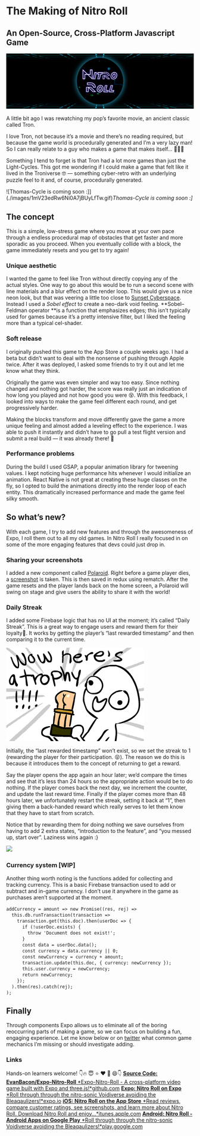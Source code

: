 
# The Making of Nitro Roll

## An Open-Source, Cross-Platform Javascript Game

![](./images/1D9OjVDf61guo6fz1--8mGQ.png)

A little bit ago I was rewatching my pop’s favorite movie, an ancient classic called Tron.

I love Tron, not because it’s a movie and there’s no reading required, but because the game world is procedurally generated and I’m a very lazy man! So I can really relate to a guy who makes a game that makes itself… 🤗😁😅

Something I tend to forget is that Tron had a lot more games than just the Light-Cycles. This got me wondering if I could make a game that felt like it lived in the Troniverse 🤓 — something cyber-retro with an underlying puzzle feel to it and, of course, procedurally generated.

![Thomas-Cycle is coming soon :]](./images/1mV23edRw6Ni0A7jBUyLfTw.gif)*Thomas-Cycle is coming soon :]*

## The concept

This is a simple, low-stress game where you move at your own pace through a endless procedural map of obstacles that get faster and more sporadic as you proceed. When you eventually collide with a block, the game immediately resets and you get to try again!

### Unique aesthetic

I wanted the game to feel like Tron without directly copying any of the actual styles. One way to go about this would be to run a second scene with line materials and a blur effect on the render loop. This would give us a nice neon look, but that was veering a little too close to [Sunset Cyberspace](https://blog.expo.io/taking-a-stroll-through-sunset-cyberspace-73b125cf6476). Instead I used a *Sobel effect* to create a neo-dark void feeling. **Sobel–Feldman operator **is a function that emphasizes edges; this isn’t typically used for games because it’s a pretty intensive filter, but I liked the feeling more than a typical cel-shader.

### Soft release

I originally pushed this game to the App Store a couple weeks ago. I had a beta but didn’t want to deal with the nonsense of pushing through Apple twice. After it was deployed, I asked some friends to try it out and let me know what they think.

Originally the game was even simpler and way too easy. Since nothing changed and nothing got harder, the score was really just an indication of how long you played and not how good you were 😵. With this feedback, I looked into ways to make the game feel different each round, and get progressively harder.

Making the blocks transform and move differently gave the game a more unique feeling and almost added a leveling effect to the experience. I was able to push it instantly and didn’t have to go pull a test flight version and submit a real build — it was already there! 🤡

### Performance problems

During the build I used GSAP, a popular animation library for tweening values. I kept noticing huge performance hits whenever I would initialize an animation. React Native is not great at creating these huge classes on the fly, so I opted to build the animations directly into the render loop of each entity. This dramatically increased performance and made the game feel silky smooth.

## So what’s new?

With each game, I try to add new features and through the awesomeness of Expo, I roll them out to all my old games. In Nitro Roll I really focused in on some of the more engaging features that devs could just drop in.

### Sharing your screenshots

I added a new component called [Polaroid](https://github.com/EvanBacon/Expo-Nitro-Roll/blob/master/components/Polaroid.js). Right before a game player dies, a [screenshot](https://docs.expo.io/versions/latest/sdk/take-snapshot-async.html#content) is taken. This is then saved in redux using rematch. After the game resets and the player lands back on the home screen, a Polaroid will swing on stage and give users the ability to share it with the world!

### Daily Streak

I added some Firebase logic that has no UI at the moment; it’s called “Daily Streak”. This is a great way to engage users and reward them for their loyalty🎂. It works by getting the player’s “last rewarded timestamp” and then comparing it to the current time.

![](./images/1L6fj-WaP3-eKuJ0HQuROhg.gif)

Initially, the “last rewarded timestamp” won’t exist, so we set the streak to 1 (rewarding the player for their participation. 😝). The reason we do this is because it introduces them to the concept of returning to get a reward.

Say the player opens the app again an hour later; we’d compare the times and see that it’s less than 24 hours so the appropriate action would be to do nothing. If the player comes back the next day, we increment the counter, and update the last reward time. Finally if the player comes more than 48 hours later, we unfortunately restart the streak, setting it back at “1”, then giving them a back-handed reward which really serves to let them know that they have to start from scratch.

Notice that by rewarding them for doing nothing we save ourselves from having to add 2 extra states, “introduction to the feature”, and “you messed up, start over”. Laziness wins again :}

![](./images/1Q8mT_qAfeddJ3Mjc5A6zNA.gif)

### Currency system [WIP]

Another thing worth noting is the functions added for collecting and tracking currency. This is a basic Firebase transaction used to add or subtract and in-game currency. I don’t use it anywhere in the game as purchases aren’t supported at the moment.

```
addCurrency = amount => new Promise((res, rej) =>        
  this.db.runTransaction(transaction =>          
    transaction.get(this.doc).then(userDoc => {            
      if (!userDoc.exists) {              
        throw 'Document does not exist!';            
      }             
      const data = userDoc.data();            
      const currency = data.currency || 0;            
      const newCurrency = currency + amount;                  
      transaction.update(this.doc, { currency: newCurrency });             
      this.user.currency = newCurrency;            
      return newCurrency;          
    });        
  ).then(res).catch(rej);
); 
```


## Finally

Through components Expo allows us to eliminate all of the boring reoccurring parts of making a game, so we can focus on building a fun, engaging experience. Let me know below or on [twitter](https://twitter.com/Baconbrix) what common game mechanics I’m missing or should investigate adding.

### Links

Hands-on learners welcome! 👇🔥 😇 ⭐️ ❤️ 👏 😄👇
[**Source Code: EvanBacon/Expo-Nitro-Roll**
*Expo-Nitro-Roll - A cross-platform video game built with Expo and three.js!*github.com](https://github.com/EvanBacon/Expo-Nitro-Roll)
[**Expo: Nitro Roll on Expo**
*Roll through through the nitro-sonic Voidiverse avoiding the Bleaqaulizers!*expo.io](https://expo.io/@bacon/nitroroll)
[**iOS: Nitro Roll on the App Store**
*Read reviews, compare customer ratings, see screenshots, and learn more about Nitro Roll. Download Nitro Roll and enjoy…*itunes.apple.com](https://itunes.apple.com/us/app/nitro-roll/id1336537624?mt=8)
[**Android: Nitro Roll - Android Apps on Google Play**
*Roll through through the nitro-sonic Voidiverse avoiding the Bleaqaulizers!*play.google.com](https://play.google.com/store/apps/details?id=com.evanbacon.nitroroll)